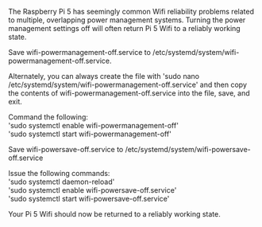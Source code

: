The Raspberry Pi 5 has seemingly common Wifi reliability problems related to multiple, overlapping power management systems. Turning the power management settings off will often return Pi 5 Wifi to a reliably working state.

Save wifi-powermanagement-off.service to /etc/systemd/system/wifi-powermanagement-off.service.

Alternately, you can always create the file with 'sudo nano /etc/systemd/system/wifi-powermanagement-off.service' and then copy the contents of wifi-powermanagement-off.service into the file, save, and exit.

Command the following:  
'sudo systemctl enable wifi-powermanagement-off'  
'sudo systemctl start wifi-powermanagement-off'  

Save wifi-powersave-off.service to /etc/systemd/system/wifi-powersave-off.service

Issue the following commands:  
'sudo systemctl daemon-reload'  
'sudo systemctl enable wifi-powersave-off.service'  
'sudo systemctl start wifi-powersave-off.service'  

Your Pi 5 Wifi should now be returned to a reliably working state. 
